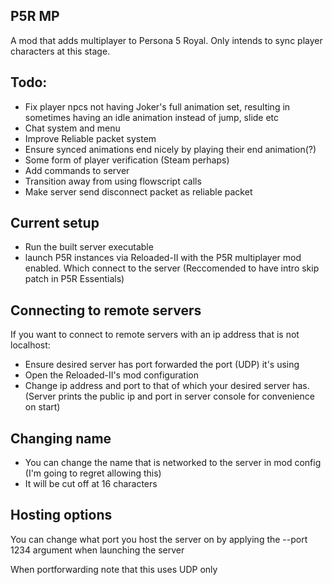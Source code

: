 ## P5R MP
A mod that adds multiplayer to Persona 5 Royal. Only intends to sync player characters at this stage.
## Todo:
+ Fix player npcs not having Joker's full animation set, resulting in sometimes having an idle animation instead of jump, slide etc
+ Chat system and menu
+ Improve Reliable packet system
+ Ensure synced animations end nicely by playing their end animation(?)
+ Some form of player verification (Steam perhaps)
+ Add commands to server
+ Transition away from using flowscript calls
+ Make server send disconnect packet as reliable packet
## Current setup
+ Run the built server executable
+ launch P5R instances via Reloaded-II with the P5R multiplayer mod enabled. Which connect to the server
(Reccomended to have intro skip patch in P5R Essentials)
## Connecting to remote servers
If you want to connect to remote servers with an ip address that is not localhost:
+ Ensure desired server has port forwarded the port (UDP) it's using
+ Open the Reloaded-II's mod configuration
+ Change ip address and port to that of which your desired server has. (Server prints the public ip and port in server console for convenience on start)
## Changing name
+ You can change the name that is networked to the server in mod config (I'm going to regret allowing this)
+ It will be cut off at 16 characters
## Hosting options
You can change what port you host the server on by applying the --port 1234 argument when launching the server

When portforwarding note that this uses UDP only

